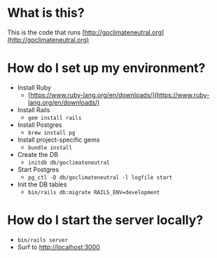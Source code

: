 # What is this?

This is the code that runs [http://goclimateneutral.org](http://goclimateneutral.org)

# How do I set up my environment?

* Install Ruby
  * [https://www.ruby-lang.org/en/downloads/](https://www.ruby-lang.org/en/downloads/)
* Install Rails
  * `gem install rails`
* Install Postgres
  * `brew install pg` 
* Install project-specific gems
  * `bundle install`  
* Create the DB
  * `initdb db/goclimateneutral`
* Start Postgres
  * `pg_ctl -D db/goclimateneutral -l logfile start`
* Init the DB tables
  * `bin/rails db:migrate RAILS_ENV=development`  

# How do I start the server locally?

* `bin/rails server`
* Surf to [http://localhost:3000](http://localhost:3000)

